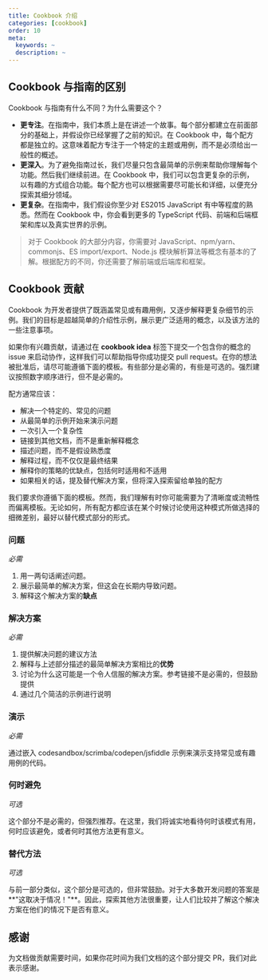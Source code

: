 ```yaml
---
title: Cookbook 介绍
categories: [cookbook]
order: 10
meta:
  keywords: ~
  description: ~
---
```


## Cookbook 与指南的区别

Cookbook 与指南有什么不同？为什么需要这个？

* **更专注**。在指南中，我们本质上是在讲述一个故事。每个部分都建立在前面部分的基础上，并假设你已经掌握了之前的知识。在 Cookbook 中，每个配方都是独立的。这意味着配方专注于一个特定的主题或用例，而不是必须给出一般性的概述。
* **更深入**。为了避免指南过长，我们尽量只包含最简单的示例来帮助你理解每个功能。然后我们继续前进。在 Cookbook 中，我们可以包含更复杂的示例，以有趣的方式组合功能。每个配方也可以根据需要尽可能长和详细，以便充分探索其细分领域。
* **更复杂**。在指南中，我们假设你至少对 ES2015 JavaScript 有中等程度的熟悉。然而在 Cookbook 中，你会看到更多的 TypeScript 代码、前端和后端框架和库以及真实世界的示例。

> 对于 Cookbook 的大部分内容，你需要对 JavaScript、npm/yarn、commonjs、ES import/export、Node.js 模块解析算法等概念有基本的了解。根据配方的不同，你还需要了解前端或后端库和框架。

## Cookbook 贡献

Cookbook 为开发者提供了既涵盖常见或有趣用例，又逐步解释更复杂细节的示例。我们的目标是超越简单的介绍性示例，展示更广泛适用的概念，以及该方法的一些注意事项。

如果你有兴趣贡献，请通过在 **cookbook idea** 标签下提交一个包含你的概念的 issue 来启动协作，这样我们可以帮助指导你成功提交 pull request。在你的想法被批准后，请尽可能遵循下面的模板。有些部分是必需的，有些是可选的。强烈建议按照数字顺序进行，但不是必需的。

配方通常应该：

* 解决一个特定的、常见的问题
* 从最简单的示例开始来演示问题
* 一次引入一个复杂性
* 链接到其他文档，而不是重新解释概念
* 描述问题，而不是假设熟悉度
* 解释过程，而不仅仅是最终结果
* 解释你的策略的优缺点，包括何时适用和不适用
* 如果相关的话，提及替代解决方案，但将深入探索留给单独的配方

我们要求你遵循下面的模板。然而，我们理解有时你可能需要为了清晰度或流畅性而偏离模板。无论如何，所有配方都应该在某个时候讨论使用这种模式所做选择的细微差别，最好以替代模式部分的形式。

### 问题

*必需*

1. 用一两句话阐述问题。
2. 展示最简单的解决方案，但这会在长期内导致问题。
3. 解释这个解决方案的**缺点**

### 解决方案

*必需*

1. 提供解决问题的建议方法
2. 解释与上述部分描述的最简单解决方案相比的**优势**
3. 讨论为什么这可能是一个令人信服的解决方案。参考链接不是必需的，但鼓励提供
4. 通过几个简洁的示例进行说明

### 演示

*必需*

通过嵌入 codesandbox/scrimba/codepen/jsfiddle 示例来演示支持常见或有趣用例的代码。

### 何时避免

*可选*

这个部分不是必需的，但强烈推荐。在这里，我们将诚实地看待何时该模式有用，何时应该避免，或者何时其他方法更有意义。

### 替代方法

*可选*

与前一部分类似，这个部分是可选的，但非常鼓励。对于大多数开发问题的答案是**"这取决于情况！"**。因此，探索其他方法很重要，让人们比较并了解这个解决方案在他们的情况下是否有意义。

## 感谢

为文档做贡献需要时间，如果你花时间为我们文档的这个部分提交 PR，我们对此表示感谢。
